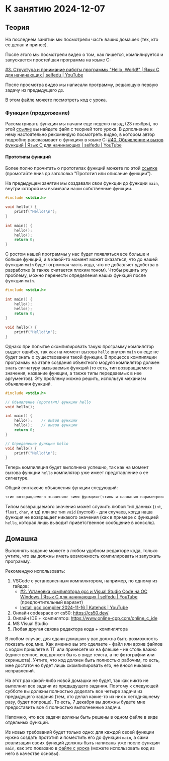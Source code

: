 # К занятию 2024-12-07

## Теория

На последнем занятии мы посмотрели часть ваших домашек (тех, кто ее делал и принес).

После этого мы посмотрели видео о том, как пишется, компилируется и запускается простейшая программа на языке C:

[#3. Структура и понимание работы программы "Hello, World!" | Язык C для начинающих | selfedu | YouTube](https://youtu.be/TgjwJJ4IZQE?si=BL0FRkefAF2YrExe)

После просмотра видео мы написали программу, решающую первую задачу из предыдущего дз.

В этом [файле](./hw.c) можете посмотреть код с урока.

### Функции (продолжение)

Рассматривать функции мы начали еще неделю назад (23 ноября), по этой [ссылке](../12_2024-11-23/HW_task_to_2024-11-30.md) вы найдете файл с теорией того урока. В дополнение к нему настоятельно рекомендую посмотреть видео, в котором автор подробно рассказывает о функциях в языке C:
[#40. Объявление и вызов функций | Язык C для начинающих | selfedu | YouTube](https://youtu.be/nlVj5rOtLVw?si=YYMaGcV3baRp1Fm8)

#### Прототипы функций

Более полно прочитать о прототипах функций можете по этой [ссылке](https://metanit.com/c/tutorial/4.1.php) (промотайте вниз до заголовка "Прототип или описание функции").

На предыдущем занятии мы создавали свои функции до функции `main`, внутри которой мы вызывали наши собственные функции.

```c
#include <stdio.h>
 
void hello() {
    printf("Hello!\n");
}
 
int main() {   
    hello();
    hello();
    return 0;
}
```

С ростом нашей программы у нас будет появляться все больше и больше функций, и в какой-то момент может оказаться, что до нашей функции `main` будет огромная часть кода, что не добавляет удобства в разработке (а также считается плохим тоном). Чтобы решить эту проблему, можно перенести определения наших функций после функции `main`.

```c
#include <stdio.h>
 
int main() {   
    hello();
    hello();
    return 0;
}
 
void hello() {
    printf("Hello!\n");
}
```

Однако при попытке скомпилировать такую программу компилятор выдаст ошибку, так как на момент вызова `hello` внутри `main` он еще не будет знать о существовании такой функции. В процессе компиляции программы на этапе создания объектного модуля компилятор должен знать сигнатуру вызываемых функций (то есть, тип возвращаемого значения, название функции, а также типы передваемых в нее аргументов). Эту проблему можно решить, используя механизм объявления функций.

```c
#include <stdio.h>

// Объявление (прототип) функции hello
void hello();

int main() {   
    hello();    // вызов функции
    hello();    // вызов функции
    return 0;
}

// Определение функции hello
void hello() {
    printf("Hello!\n");
}
```

Теперь компиляция будет выполнена успешно, так как на момент вызова функции `hello` компилятор уже имеет представление о ее сигнатуре.

Общий синтаксис объявления функции следующий:
```c
<тип возвращаемого значения> <имя функции>(<типы и названия параметров>);
```

Типом возвращаемого значения может служить любой тип данных (`int`, `float`, `char`, и тд) или же тип `void` (пустой) - для случаев, когда наша функция не возвращает никакого значения (как в примере с функцией `hello`, которая лишь выводит приветственное сообщение в консоль).

## Домашка

Выполнять задание можете в любом удобном редакторе кода, только учтите, что вы должны иметь возможность компилировать и запускать программу.

Рекомендую использовать:

1) VSCode с установленным компилятором, например, по одному из гайдов:
    - [#2. Установка компилятора gcc и Visual Studio Code на ОС Windows | Язык C для начинающих | selfedu | YouTube](https://youtu.be/TGpYh9X1PYk?si=d-czlTp61j4xqeGc) (предпочтительный вариант)
    - [Install gcc compiler 2024-11-16 | Katehok | YouTube](https://youtu.be/9h7KRt1w1Dc?si=g4nHwqL6HzXzmI0k)
2) Онлайн codespace от cs50: https://cs50.dev/
3) Онлайн IDE + компилятор: https://www.online-cpp.com/online_c_ide
4) MS Visual Studio
5) Любая другая связка редактора кода + компилятора

В любом случае, для сдачи домашки у вас должна быть возможность показать код мне. Как именно вы это сделаете - файл или архив файлов с кодом пришлете в ТГ или принесете их на флешке - не столь важно (единственное, код должен быть в виде текста, а не фотографии или скриншота). Учтите, что код должен быть полностью рабочим, то есть, мне достаточно будет лишь скомпилировать его, не внося никаких исправлений.

На этот раз какой-либо новой домашки не будет, так как никто не выполнил все задачи из предыдущего задания. Поэтому к следующей субботе вы должны полностью доделать все четыре задачи из предыдущего задания (тем, кто делал какие-то из них к сегодняшнему разу, будет попроще). То есть, 7 декабря вы должны будете мне предоставить все 4 полностью выполненные задачи.

Напомню, что все задачи должны быть решены в одном файле в виде отдельных функций.

Из новых требований будет только одно: для каждой своей функции нужно создать прототип и поместить его до функции `main`, а сами реализации своих функций должны быть написаны уже после функции `main`, как это показано в [файле с урока](./hw.c) (можете использовать код из него в качестве основы).